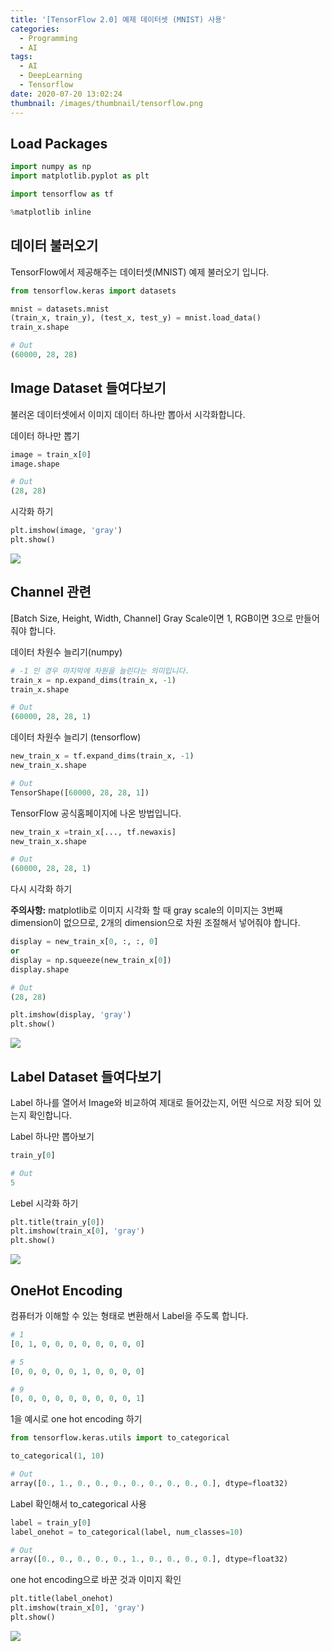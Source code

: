 ```yaml
---
title: '[TensorFlow 2.0] 예제 데이터셋 (MNIST) 사용'
categories:
  - Programming
  - AI
tags:
  - AI
  - DeepLearning
  - Tensorflow
date: 2020-07-20 13:02:24
thumbnail: /images/thumbnail/tensorflow.png
---
```


## Load Packages

```python
import numpy as np
import matplotlib.pyplot as plt

import tensorflow as tf

%matplotlib inline
```

## 데이터 불러오기

TensorFlow에서 제공해주는 데이터셋(MNIST) 예제 불러오기 입니다.

```python
from tensorflow.keras import datasets

mnist = datasets.mnist
(train_x, train_y), (test_x, test_y) = mnist.load_data()
train_x.shape

# Out
(60000, 28, 28)
```

## Image Dataset 들여다보기

불러온 데이터셋에서 이미지 데이터 하나만 뽑아서 시각화합니다.

데이터 하나만 뽑기

```python
image = train_x[0]
image.shape

# Out
(28, 28)
```

시각화 하기

```python
plt.imshow(image, 'gray')
plt.show()
```

![](/images/ai/dev/1.png)

## Channel 관련

[Batch Size, Height, Width, Channel]
Gray Scale이면 1, RGB이면 3으로 만들어줘야 합니다.

데이터 차원수 늘리기(numpy)

```python
# -1 인 경우 마지막에 차원을 늘린다는 의미입니다.
train_x = np.expand_dims(train_x, -1)
train_x.shape

# Out
(60000, 28, 28, 1)
```

데이터 차원수 늘리기 (tensorflow)

```python
new_train_x = tf.expand_dims(train_x, -1)
new_train_x.shape

# Out
TensorShape([60000, 28, 28, 1])
```

TensorFlow 공식홈페이지에 나온 방법입니다.

```python
new_train_x =train_x[..., tf.newaxis]
new_train_x.shape

# Out
(60000, 28, 28, 1)
```

다시 시각화 하기

**주의사항:** matplotlib로 이미지 시각화 할 때 gray scale의 이미지는 3번째 dimension이 없으므로, 2개의 dimension으로 차원 조절해서 넣어줘야 합니다.

```python
display = new_train_x[0, :, :, 0]
or
display = np.squeeze(new_train_x[0])
display.shape

# Out
(28, 28)
```

```python
plt.imshow(display, 'gray')
plt.show()
```

![](/images/ai/dev/1.png)

## Label Dataset 들여다보기

Label 하나를 열어서 Image와 비교하여 제대로 들어갔는지, 어떤 식으로 저장 되어 있는지 확인합니다.

Label 하나만 뽑아보기

```python
train_y[0]

# Out
5
```

Lebel 시각화 하기

```python
plt.title(train_y[0])
plt.imshow(train_x[0], 'gray')
plt.show()
```

![](/images/ai/dev/2.png)

## OneHot Encoding

컴퓨터가 이해할 수 있는 형태로 변환해서 Label을 주도록 합니다.

```python
# 1
[0, 1, 0, 0, 0, 0, 0, 0, 0, 0]

# 5
[0, 0, 0, 0, 0, 1, 0, 0, 0, 0]

# 9
[0, 0, 0, 0, 0, 0, 0, 0, 0, 1]
```

1을 예시로 one hot encoding 하기

```python
from tensorflow.keras.utils import to_categorical

to_categorical(1, 10)

# Out
array([0., 1., 0., 0., 0., 0., 0., 0., 0., 0.], dtype=float32)
```

Label 확인해서 to_categorical 사용

```python
label = train_y[0]
label_onehot = to_categorical(label, num_classes=10)

# Out
array([0., 0., 0., 0., 0., 1., 0., 0., 0., 0.], dtype=float32)
```

one hot encoding으로 바꾼 것과 이미지 확인

```python
plt.title(label_onehot)
plt.imshow(train_x[0], 'gray')
plt.show()
```

![](/images/ai/dev/3.png)
